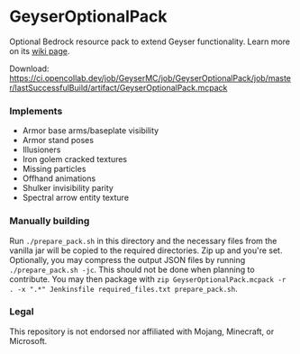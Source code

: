 # GeyserOptionalPack

Optional Bedrock resource pack to extend Geyser functionality. Learn more on its [wiki page](https://github.com/GeyserMC/Geyser/wiki/GeyserOptionalPack).

Download: https://ci.opencollab.dev/job/GeyserMC/job/GeyserOptionalPack/job/master/lastSuccessfulBuild/artifact/GeyserOptionalPack.mcpack

### Implements

- Armor base arms/baseplate visibility
- Armor stand poses
- Illusioners
- Iron golem cracked textures
- Missing particles
- Offhand animations
- Shulker invisibility parity
- Spectral arrow entity texture

### Manually building

Run `./prepare_pack.sh` in this directory and the necessary files from the vanilla jar will be copied to the required directories. Zip up and you're set. Optionally, you may compress the output JSON files by running `./prepare_pack.sh -jc`. This should not be done when planning to contribute. You may then package with `zip GeyserOptionalPack.mcpack -r . -x ".*" Jenkinsfile required_files.txt prepare_pack.sh`.

### Legal

This repository is not endorsed nor affiliated with Mojang, Minecraft, or Microsoft.
